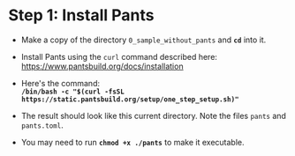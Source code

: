 # Step 1: Install Pants

- Make a copy of the directory `0_sample_without_pants` and **`cd`** into it.

- Install Pants using the `curl` command described here:
  <https://www.pantsbuild.org/docs/installation>

- Here's the command: \
  **`/bin/bash -c "$(curl -fsSL https://static.pantsbuild.org/setup/one_step_setup.sh)" `**

- The result should look like this current directory. Note the files `pants` and
  `pants.toml`.

- You may need to run **`chmod +x ./pants`** to make it executable.
